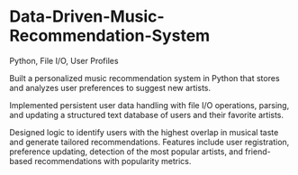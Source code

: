 # Data-Driven-Music-Recommendation-System

Python, File I/O, User Profiles

Built a personalized music recommendation system in Python that stores and analyzes user preferences to suggest new artists. 

Implemented persistent user data handling with file I/O operations, parsing, and updating a structured text database of users and their favorite artists. 

Designed logic to identify users with the highest overlap in musical taste and generate tailored recommendations. Features include user registration, preference updating, detection of the most popular artists, and friend-based recommendations with popularity metrics.
